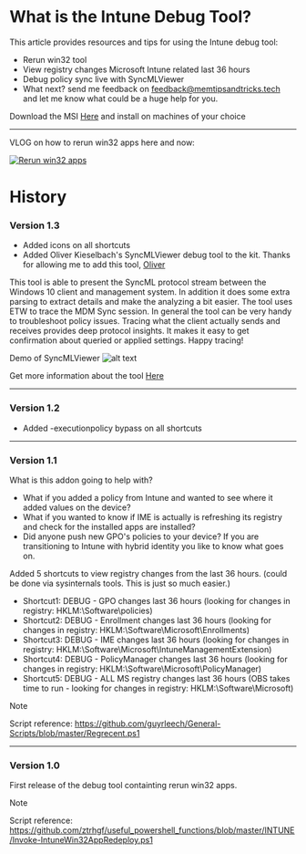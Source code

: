 # What is the Intune Debug Tool?

This article provides resources and tips for using the Intune debug tool:

- Rerun win32 tool
- View registry changes Microsoft Intune related last 36 hours
- Debug policy sync live with SyncMLViewer
- What next? send me feedback on feedback@memtipsandtricks.tech and let me know what could be a huge help for you.

Download the MSI [Here](https://github.com/mmelkersen/EndpointManager/raw/main/Intune%20Debug%20Tools/IntuneDebugToolsv1.3.msi "Microsoft Intune debug toolkit") and install on machines of your choice 

***

VLOG on how to rerun win32 apps here and now:

[![Rerun win32 apps](https://github.com/mmelkersen/EndpointManager/blob/main/Intune%20Debug%20Tools/Content/hqdefault.jpg)](https://www.youtube.com/watch?v=gHG84MKE5O4 "Rerun Win32 apps")


# History

### Version 1.3
- Added icons on all shortcuts
- Added Oliver Kieselbach's SyncMLViewer debug tool to the kit. Thanks for allowing me to add this tool, [Oliver](https://twitter.com/okieselb "Oliver Kieselbach")

This tool is able to present the SyncML protocol stream between the Windows 10 client and management system. In addition it does some extra parsing to extract details and make the analyzing a bit easier.
The tool uses ETW to trace the MDM Sync session. In general the tool can be very handy to troubleshoot policy issues. Tracing what the client actually sends and receives provides deep protocol insights.
It makes it easy to get confirmation about queried or applied settings. Happy tracing!

Demo of SyncMLViewer
![alt text](https://github.com/mmelkersen/EndpointManager/blob/main/Intune%20Debug%20Tools/Content/Intune%20debug%201.3.gif)

Get more information about the tool [Here](https://github.com/okieselbach/SyncMLViewer "Oliver Kieselbach Github")

---

### Version 1.2
- Added -executionpolicy bypass on all shortcuts

---

### Version 1.1
What is this addon going to help with?
- What if you added a policy from Intune and wanted to see where it added values on the device?
- What if you wanted to know if IME is actually is refreshing its registry and check for the installed apps are installed?
- Did anyone push new GPO's policies to your device? If you are transitioning to Intune with hybrid identity you like to know what goes on.

Added 5 shortcuts to view registry changes from the last 36 hours. (could be done via sysinternals tools. This is just so much easier.)
- Shortcut1: DEBUG - GPO changes last 36 hours (looking for changes in registry: HKLM:\Software\policies)
- Shortcut2: DEBUG - Enrollment changes last 36 hours (looking for changes in registry: HKLM:\Software\Microsoft\Enrollments)
- Shortcut3: DEBUG - IME changes last 36 hours (looking for changes in registry: HKLM:\Software\Microsoft\IntuneManagementExtension)
- Shortcut4: DEBUG - PolicyManager changes last 36 hours (looking for changes in registry: HKLM:\Software\Microsoft\PolicyManager)
- Shortcut5: DEBUG - ALL MS registry changes last 36 hours (OBS takes time to run - looking for changes in registry: HKLM:\Software\Microsoft)

> [!NOTE]
> Script reference: https://github.com/guyrleech/General-Scripts/blob/master/Regrecent.ps1

---

### Version 1.0
First release of the debug tool containting rerun win32 apps.

> [!NOTE]
> Script reference: https://github.com/ztrhgf/useful_powershell_functions/blob/master/INTUNE/Invoke-IntuneWin32AppRedeploy.ps1

